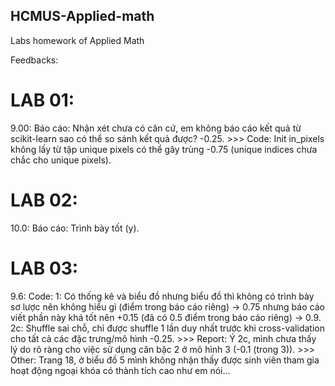 ## HCMUS-Applied-math
Labs homework of Applied Math

Feedbacks:
# LAB 01:
 9.00: Báo cáo: Nhận xét chưa có căn cứ, em không báo cáo kết quả từ scikit-learn sao có thể so sánh kết quả được? -0.25. >>> Code: Init in_pixels không lấy từ tập unique pixels có thể gây trùng -0.75 (unique indices chưa chắc cho unique pixels).

# LAB 02:
10.0: Báo cáo: Trình bày tốt (y).

# LAB 03:
9.6: Code: 1: Có thống kê và biểu đồ nhưng biểu đồ thì không có trình bày sơ lược nên không hiểu gì (điểm trong báo cáo riêng) -> 0.75 nhưng báo cáo viết phần này khá tốt nên +0.15 (đã có 0.5 điểm trong báo cáo riêng) -> 0.9. 2c: Shuffle sai chỗ, chỉ được shuffle 1 lần duy nhất trước khi cross-validation cho tất cả các đặc trưng/mô hình -0.25. >>> Report: Ý 2c, mình chưa thấy lý do rõ ràng cho việc sử dụng căn bậc 2 ở mô hình 3 (-0.1 (trong 3)). >>> Other: Trang 18, ở biểu đồ 5 mình không nhận thấy được sinh viên tham gia hoạt động ngoại khóa có thành tích cao như em nói...

